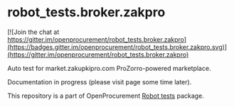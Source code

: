 # robot_tests.broker.zakpro

[![Join the chat at https://gitter.im/openprocurement/robot_tests.broker.zakpro](https://badges.gitter.im/openprocurement/robot_tests.broker.zakpro.svg)](https://gitter.im/openprocurement/robot_tests.broker.zakpro)

Auto test for market.zakupkipro.com ProZorro-powered marketplace.

Documentation in progress (please visit page some time later).

This repository is a part of OpenProcurement [Robot tests] package.

[Robot tests]: https://github.com/openprocurement/robot_tests
